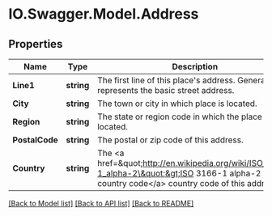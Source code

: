 # IO.Swagger.Model.Address
## Properties

Name | Type | Description | Notes
------------ | ------------- | ------------- | -------------
**Line1** | **string** | The first line of this place&#39;s address. Generally represents the basic street address. | 
**City** | **string** | The town or city in which place is located. | 
**Region** | **string** | The state or region code in which the place is located. | [optional] 
**PostalCode** | **string** | The postal or zip code of this address. | [optional] 
**Country** | **string** | The &lt;a href&#x3D;\&quot;http://en.wikipedia.org/wiki/ISO_3166-1_alpha-2\&quot;&gt;ISO 3166-1 alpha-2 country code&lt;/a&gt; country code of this address. | 

[[Back to Model list]](../README.md#documentation-for-models) [[Back to API list]](../README.md#documentation-for-api-endpoints) [[Back to README]](../README.md)

